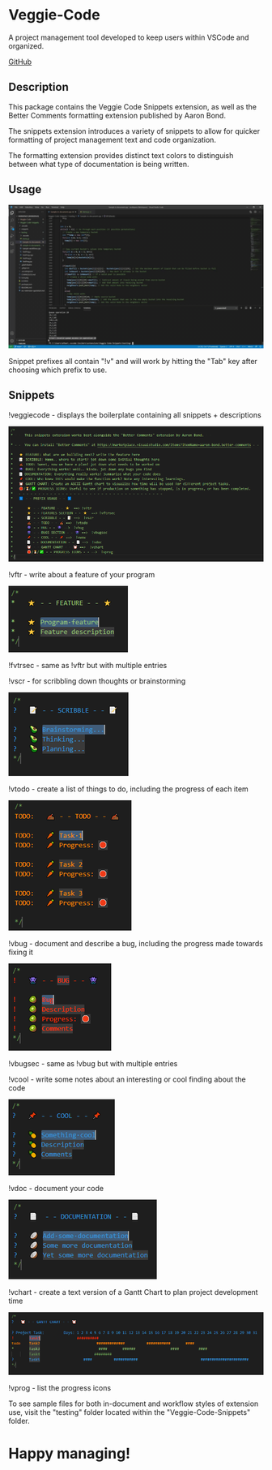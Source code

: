 # Veggie-Code
A project management tool developed to keep users within VSCode and organized.

[GitHub](https://github.com/BrinkOfMan/Veggie-Code)

## Description
This package contains the Veggie Code Snippets extension, as well as the Better Comments formatting extension published by Aaron Bond.

The snippets extension introduces a variety of snippets to allow for quicker formatting of project management text and code organization.

The formatting extension provides distinct text colors to distinguish between what type of documentation is being written.

## Usage

![demo-gif](https://github.com/BrinkOfMan/Veggie-Code-Snippets/blob/main/img/VS-demo-workflow.gif)

Snippet prefixes all contain "!v" and will work by hitting the "Tab" key after choosing which prefix to use.

## Snippets

!veggiecode - displays the boilerplate containing all snippets + descriptions

![!veggiecode](https://github.com/BrinkOfMan/Veggie-Code-Snippets/blob/main/img/veggiecode.PNG)

!vftr - write about a feature of your program

![!vftr](https://github.com/BrinkOfMan/Veggie-Code-Snippets/blob/main/img/vftr.PNG)

!fvtrsec - same as !vftr but with multiple entries

!vscr - for scribbling down thoughts or brainstorming

![!vscr](https://github.com/BrinkOfMan/Veggie-Code-Snippets/blob/main/img/vscr.PNG)

!vtodo - create a list of things to do, including the progress of each item

![!todo](https://github.com/BrinkOfMan/Veggie-Code-Snippets/blob/main/img/vtodo.PNG)

!vbug - document and describe a bug, including the progress made towards fixing it

![!vbug](https://github.com/BrinkOfMan/Veggie-Code-Snippets/blob/main/img/vbug.PNG)

!vbugsec - same as !vbug but with multiple entries

!vcool - write some notes about an interesting or cool finding about the code

![!vcool](https://github.com/BrinkOfMan/Veggie-Code-Snippets/blob/main/img/vcool.PNG)

!vdoc - document your code

![!vdoc](https://github.com/BrinkOfMan/Veggie-Code-Snippets/blob/main/img/vdoc.PNG)

!vchart - create a text version of a Gantt Chart to plan project development time

![!vchart](https://github.com/BrinkOfMan/Veggie-Code-Snippets/blob/main/img/vchart.PNG)

!vprog - list the progress icons

To see sample files for both in-document and workflow styles of extension use, visit the "testing" folder located within the "Veggie-Code-Snippets" folder.

# Happy managing!